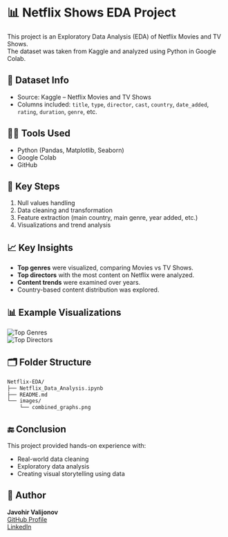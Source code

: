 # 📊 Netflix Shows EDA Project

This project is an Exploratory Data Analysis (EDA) of Netflix Movies and TV Shows.  
The dataset was taken from Kaggle and analyzed using Python in Google Colab.

## 📁 Dataset Info

- Source: Kaggle – Netflix Movies and TV Shows
- Columns included: `title`, `type`, `director`, `cast`, `country`, `date_added`, `rating`, `duration`, `genre`, etc.

## 🧑‍💻 Tools Used

- Python (Pandas, Matplotlib, Seaborn)
- Google Colab
- GitHub

## 📌 Key Steps

1. Null values handling
2. Data cleaning and transformation
3. Feature extraction (main country, main genre, year added, etc.)
4. Visualizations and trend analysis

## 📈 Key Insights

- **Top genres** were visualized, comparing Movies vs TV Shows.
- **Top directors** with the most content on Netflix were analyzed.
- **Content trends** were examined over years.
- Country-based content distribution was explored.

## 📊 Example Visualizations

![Top Genres](images/top_genres.png)  
![Top Directors](images/top_directors.png)

## 🗂 Folder Structure
```bash
Netflix-EDA/
├── Netflix_Data_Analysis.ipynb
├── README.md
└── images/
    └── combined_graphs.png
```

## 🔚 Conclusion

This project provided hands-on experience with:
- Real-world data cleaning
- Exploratory data analysis
- Creating visual storytelling using data

## 🔗 Author

**Javohir Valijonov**  
[GitHub Profile](https://github.com/Valijonoff)  
[LinkedIn](https://linkedin.com/in/javohir-valijonov)
